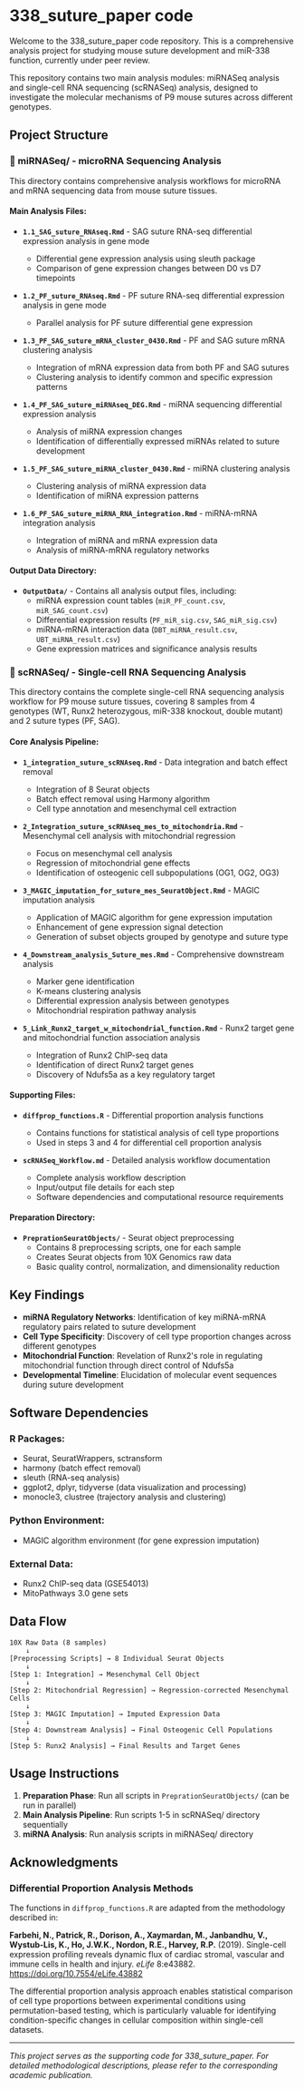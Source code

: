 # 338_suture_paper code

Welcome to the 338_suture_paper code repository. This is a comprehensive analysis project for studying mouse suture development and miR-338 function, currently under peer review.

This repository contains two main analysis modules: miRNASeq analysis and single-cell RNA sequencing (scRNASeq) analysis, designed to investigate the molecular mechanisms of P9 mouse sutures across different genotypes.

## Project Structure

### 📁 miRNASeq/ - microRNA Sequencing Analysis

This directory contains comprehensive analysis workflows for microRNA and mRNA sequencing data from mouse suture tissues.

#### Main Analysis Files:

- **`1.1_SAG_suture_RNAseq.Rmd`** - SAG suture RNA-seq differential expression analysis in gene mode
  - Differential gene expression analysis using sleuth package
  - Comparison of gene expression changes between D0 vs D7 timepoints

- **`1.2_PF_suture_RNAseq.Rmd`** - PF suture RNA-seq differential expression analysis in gene mode
  - Parallel analysis for PF suture differential gene expression

- **`1.3_PF_SAG_suture_mRNA_cluster_0430.Rmd`** - PF and SAG suture mRNA clustering analysis
  - Integration of mRNA expression data from both PF and SAG sutures
  - Clustering analysis to identify common and specific expression patterns

- **`1.4_PF_SAG_suture_miRNAseq_DEG.Rmd`** - miRNA sequencing differential expression analysis
  - Analysis of miRNA expression changes
  - Identification of differentially expressed miRNAs related to suture development

- **`1.5_PF_SAG_suture_miRNA_cluster_0430.Rmd`** - miRNA clustering analysis
  - Clustering analysis of miRNA expression data
  - Identification of miRNA expression patterns

- **`1.6_PF_SAG_suture_miRNA_RNA_integration.Rmd`** - miRNA-mRNA integration analysis
  - Integration of miRNA and mRNA expression data
  - Analysis of miRNA-mRNA regulatory networks

#### Output Data Directory:
- **`OutputData/`** - Contains all analysis output files, including:
  - miRNA expression count tables (`miR_PF_count.csv`, `miR_SAG_count.csv`)
  - Differential expression results (`PF_miR_sig.csv`, `SAG_miR_sig.csv`)
  - miRNA-mRNA interaction data (`DBT_miRNA_result.csv`, `UBT_miRNA_result.csv`)
  - Gene expression matrices and significance analysis results

### 📁 scRNASeq/ - Single-cell RNA Sequencing Analysis

This directory contains the complete single-cell RNA sequencing analysis workflow for P9 mouse suture tissues, covering 8 samples from 4 genotypes (WT, Runx2 heterozygous, miR-338 knockout, double mutant) and 2 suture types (PF, SAG).

#### Core Analysis Pipeline:

- **`1_integration_suture_scRNAseq.Rmd`** - Data integration and batch effect removal
  - Integration of 8 Seurat objects
  - Batch effect removal using Harmony algorithm
  - Cell type annotation and mesenchymal cell extraction

- **`2_Integration_suture_scRNAseq_mes_to_mitochondria.Rmd`** - Mesenchymal cell analysis with mitochondrial regression
  - Focus on mesenchymal cell analysis
  - Regression of mitochondrial gene effects
  - Identification of osteogenic cell subpopulations (OG1, OG2, OG3)

- **`3_MAGIC_imputation_for_suture_mes_SeuratObject.Rmd`** - MAGIC imputation analysis
  - Application of MAGIC algorithm for gene expression imputation
  - Enhancement of gene expression signal detection
  - Generation of subset objects grouped by genotype and suture type

- **`4_Downstream_analysis_Suture_mes.Rmd`** - Comprehensive downstream analysis
  - Marker gene identification
  - K-means clustering analysis
  - Differential expression analysis between genotypes
  - Mitochondrial respiration pathway analysis

- **`5_Link_Runx2_target_w_mitochondrial_function.Rmd`** - Runx2 target gene and mitochondrial function association analysis
  - Integration of Runx2 ChIP-seq data
  - Identification of direct Runx2 target genes
  - Discovery of Ndufs5a as a key regulatory target

#### Supporting Files:
- **`diffprop_functions.R`** - Differential proportion analysis functions
  - Contains functions for statistical analysis of cell type proportions
  - Used in steps 3 and 4 for differential cell proportion analysis

- **`scRNASeq_Workflow.md`** - Detailed analysis workflow documentation
  - Complete analysis workflow description
  - Input/output file details for each step
  - Software dependencies and computational resource requirements

#### Preparation Directory:
- **`PreprationSeuratObjects/`** - Seurat object preprocessing
  - Contains 8 preprocessing scripts, one for each sample
  - Creates Seurat objects from 10X Genomics raw data
  - Basic quality control, normalization, and dimensionality reduction

## Key Findings

- **miRNA Regulatory Networks**: Identification of key miRNA-mRNA regulatory pairs related to suture development
- **Cell Type Specificity**: Discovery of cell type proportion changes across different genotypes
- **Mitochondrial Function**: Revelation of Runx2's role in regulating mitochondrial function through direct control of Ndufs5a
- **Developmental Timeline**: Elucidation of molecular event sequences during suture development

## Software Dependencies

### R Packages:
- Seurat, SeuratWrappers, sctransform
- harmony (batch effect removal)
- sleuth (RNA-seq analysis)
- ggplot2, dplyr, tidyverse (data visualization and processing)
- monocle3, clustree (trajectory analysis and clustering)

### Python Environment:
- MAGIC algorithm environment (for gene expression imputation)

### External Data:
- Runx2 ChIP-seq data (GSE54013)
- MitoPathways 3.0 gene sets

## Data Flow

```
10X Raw Data (8 samples)
    ↓
[Preprocessing Scripts] → 8 Individual Seurat Objects
    ↓
[Step 1: Integration] → Mesenchymal Cell Object
    ↓
[Step 2: Mitochondrial Regression] → Regression-corrected Mesenchymal Cells
    ↓
[Step 3: MAGIC Imputation] → Imputed Expression Data
    ↓
[Step 4: Downstream Analysis] → Final Osteogenic Cell Populations
    ↓
[Step 5: Runx2 Analysis] → Final Results and Target Genes
```

## Usage Instructions

1. **Preparation Phase**: Run all scripts in `PreprationSeuratObjects/` (can be run in parallel)
2. **Main Analysis Pipeline**: Run scripts 1-5 in scRNASeq/ directory sequentially
3. **miRNA Analysis**: Run analysis scripts in miRNASeq/ directory

## Acknowledgments

### Differential Proportion Analysis Methods

The functions in `diffprop_functions.R` are adapted from the methodology described in:

**Farbehi, N., Patrick, R., Dorison, A., Xaymardan, M., Janbandhu, V., Wystub-Lis, K., Ho, J.W.K., Nordon, R.E., Harvey, R.P.** (2019). Single-cell expression profiling reveals dynamic flux of cardiac stromal, vascular and immune cells in health and injury. *eLife* 8:e43882. https://doi.org/10.7554/eLife.43882

The differential proportion analysis approach enables statistical comparison of cell type proportions between experimental conditions using permutation-based testing, which is particularly valuable for identifying condition-specific changes in cellular composition within single-cell datasets.

---

*This project serves as the supporting code for 338_suture_paper. For detailed methodological descriptions, please refer to the corresponding academic publication.*